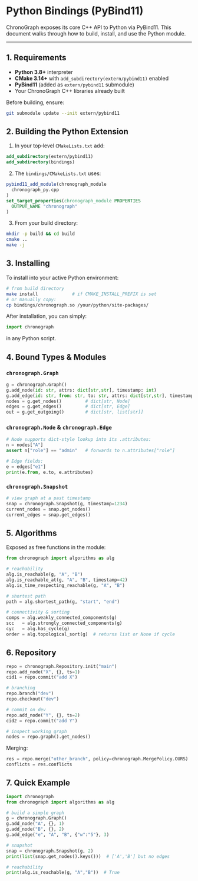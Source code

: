 # Python Bindings (PyBind11)

ChronoGraph exposes its core C++ API to Python via PyBind11.  This document walks through how to build, install, and use the Python module.

---

## 1. Requirements

- **Python 3.8+** interpreter  
- **CMake 3.14+** with `add_subdirectory(extern/pybind11)` enabled  
- **PyBind11** (added as `extern/pybind11` submodule)  
- Your ChronoGraph C++ libraries already built

Before building, ensure:

```bash
git submodule update --init extern/pybind11
```

## 2. Building the Python Extension

1. In your top‐level `CMakeLists.txt` add:

```cmake
add_subdirectory(extern/pybind11)
add_subdirectory(bindings)
```

2. The `bindings/CMakeLists.txt` uses:

```cmake
pybind11_add_module(chronograph_module
  chronograph_py.cpp
)
set_target_properties(chronograph_module PROPERTIES
  OUTPUT_NAME "chronograph"
)
```

3. From your build directory:

```bash
mkdir -p build && cd build
cmake ..
make -j
```

## 3. Installing

To install into your active Python environment:

```bash
# from build directory
make install             # if CMAKE_INSTALL_PREFIX is set
# or manually copy:
cp bindings/chronograph.so /your/python/site-packages/
```

After installation, you can simply:

```python
import chronograph
```

in any Python script.

## 4. Bound Types & Modules

### `chronograph.Graph`

```python
g = chronograph.Graph()
g.add_node(id: str, attrs: dict[str,str], timestamp: int)
g.add_edge(id: str, from: str, to: str, attrs: dict[str,str], timestamp: int)
nodes = g.get_nodes()         # dict[str, Node]
edges = g.get_edges()         # dict[str, Edge]
out = g.get_outgoing()        # dict[str, list[str]]
```

### `chronograph.Node` & `chronograph.Edge`

```python
# Node supports dict‐style lookup into its .attributes:
n = nodes["A"]
assert n["role"] == "admin"   # forwards to n.attributes["role"]

# Edge fields:
e = edges["e1"]
print(e.from, e.to, e.attributes)
```

### `chronograph.Snapshot`


```python
# view graph at a past timestamp
snap = chronograph.Snapshot(g, timestamp=1234)
current_nodes = snap.get_nodes()
current_edges = snap.get_edges()
```


## 5. Algorithms
Exposed as free functions in the module:

```python
from chronograph import algorithms as alg

# reachability
alg.is_reachable(g, "A", "B")
alg.is_reachable_at(g, "A", "B", timestamp=42)
alg.is_time_respecting_reachable(g, "A", "B")

# shortest path
path = alg.shortest_path(g, "start", "end")

# connectivity & sorting
comps = alg.weakly_connected_components(g)
scc   = alg.strongly_connected_components(g)
cyc   = alg.has_cycle(g)
order = alg.topological_sort(g)  # returns list or None if cycle
```

## 6. Repository

```python
repo = chronograph.Repository.init("main")
repo.add_node("X", {}, ts=1)
cid1 = repo.commit("add X")

# branching
repo.branch("dev")
repo.checkout("dev")

# commit on dev
repo.add_node("Y", {}, ts=2)
cid2 = repo.commit("add Y")

# inspect working graph
nodes = repo.graph().get_nodes()
```

Merging:

```python
res = repo.merge("other_branch", policy=chronograph.MergePolicy.OURS)
conflicts = res.conflicts
```

## 7. Quick Example

```python
import chronograph
from chronograph import algorithms as alg

# build a simple graph
g = chronograph.Graph()
g.add_node("A", {}, 1)
g.add_node("B", {}, 2)
g.add_edge("e", "A", "B", {"w":"5"}, 3)

# snapshot
snap = chronograph.Snapshot(g, 2)
print(list(snap.get_nodes().keys()))  # ['A','B'] but no edges

# reachability
print(alg.is_reachable(g, "A","B"))  # True
```